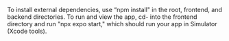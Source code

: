To install external dependencies, use “npm install" in the root, frontend, and backend directories. To run and view the app, cd- into the frontend directory and run "npx expo start," which should run your app in Simulator (Xcode tools). 

